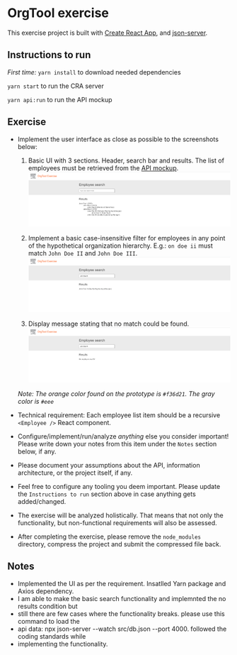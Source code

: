 # OrgTool exercise

This exercise project is built with [Create React App](https://github.com/facebook/create-react-app), and [json-server](https://github.com/typicode/json-server).

## Instructions to run

_First time:_ `yarn install` to download needed dependencies

`yarn start` to run the CRA server

`yarn api:run` to run the API mockup

## Exercise

- Implement the user interface as close as possible to the screenshots below:

  1. Basic UI with 3 sections. Header, search bar and results.
  The list of employees must be retrieved from the [API mockup](http://localhost:4000/employees).
  ![initial state](./screenshots/InitialState.png)
  
  2. Implement a basic case-insensitive filter for employees in any point of the hypothetical organization hierarchy. E.g.: `on doe ii` must match `John Doe II` and `John Doe III`.
  ![deep node found](./screenshots/DeepNodeFound.png)
  
  3. Display message stating that no match could be found.
  ![empty state](./screenshots/EmptyState.png)

  _Note: The orange color found on the prototype is `#f36d21`. The gray color is `#eee`_
- Technical requirement: Each employee list item should be a recursive `<Employee />` React component.
- Configure/implement/run/analyze _anything_ else you consider important! Please write down your notes from this item under the `Notes` section below, if any.
- Please document your assumptions about the API, information architecture, or the project itself, if any.
- Feel free to configure any tooling you deem important. Please update the `Instructions to run` section above in case anything gets added/changed.
- The exercise will be analyzed holistically. That means that not only the functionality, but non-functional requirements will also be assessed.
- After completing the exercise, please remove the `node_modules` directory, compress the project and submit the compressed file back.

## Notes
- Implemented the UI as per the requirement. Insatlled Yarn package and Axios dependency.
- I am able to make the basic search functionality and implemnted the no results condition but 
- still there are few cases where the functionality breaks. please use this command to load the
- api data: npx json-server --watch src/db.json --port 4000. followed the coding standards while
- implementing the functionality.